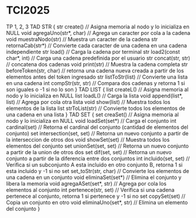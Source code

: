 # TCI2025
TP 1, 2, 3
TAD STR {
 str create() // Asigna memoria al nodo y lo inicializa en NULL
 void agregaUno(str*, char) // Agrega un caracter por cola a la cadena
 void muestraNodo(str) // Muestra un caracter de la cadena
 str retornaCab(str*) // Convierte cada caracter de una cadena en una cadena independiente
 str load() // Carga la cadena por terminal
 str load2(const char*, int) // Carga una cadena predefinida por el usuario
 str concat(str, str) // concatena dos cadenas
 void print(str) // Muestra la cadena completa
 str beforeToken(str, char) // retorna una cadena nueva creada a partir de los elementos antes del token ingresado
 str listToStr(list) // Convierte una lista en una cadena
 int compStr(str, str) // Compara dos cadenas y retorna 1 si son iguales o -1 si no lo son
}
TAD LIST {
 list createL() // Asigna memoria al nodo y lo inicializa en NULL
 list loadL() // Carga la lista
 void append(list*, list) // Agrega por cola otra lista
 void show(list) // Muestra todos los elementos de la lista
 list strToList(str) // Convierte todos los elementos de una cadena en una lista
}
TAD SET {
 set creaSet() // Asigna memoria al nodo y lo inicializa en NULL
 void loadSet(set*) // Carga el conjunto
 int cardinal(set) // Retorna el cardinal del conjunto (cantidad de elementos del conjunto) 
 set intersection(set, set) // Retorna un nuevo conjunto a partir de la interseccion de otros dos
 void showSet(set) // Muestra todos los elementos del conjunto
 set unionSet(set, set) // Retorna un nuevo conjunto a partir de la union de otros dos
 set dif(set, set) // Retorna un nuevo conjunto a partir de la diferencia entre dos conjuntos
 int incluido(set, set) // Verifica si un subconjunto A esta incluido en otro conjunto B, retorna 1 si esta incluido y -1 si no
 set set_toStr(str, char) // Convierte los elementos de una cadena en un conjunto
 void eliminaSet(set*) // Elimina el conjunto y libera la memoria
 void agregaASet(set*, str) // Agrega por cola los elementos al conjunto
 int pertenece(str, set) // Verifica si una cadena pertenece al conjunto, retorna 1 si pertenece y -1 si no
 set copySet(set) // Copia un conjunto en otro
 void eliminaUno(set*, str) // Elimina un elemento del conjunto
 }
